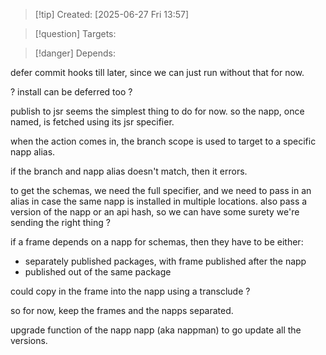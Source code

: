 
>[!tip] Created: [2025-06-27 Fri 13:57]

>[!question] Targets: 

>[!danger] Depends: 

defer commit hooks till later, since we can just run without that for now.

? install can be deferred too ?

publish to jsr seems the simplest thing to do for now.  so the napp, once named, is fetched using its jsr specifier.

when the action comes in, the branch scope is used to target to a specific napp alias.

if the branch and napp alias doesn't match, then it errors.

to get the schemas, we need the full specifier, and we need to pass in an alias in case the same napp is installed in multiple locations.  also pass a version of the napp or an api hash, so we can have some surety we're sending the right thing ?

if a frame depends on a napp for schemas, then they have to be either:
- separately published packages, with frame published after the napp
- published out of the same package

could copy in the frame into the napp using a transclude ?

so for now, keep the frames and the napps separated.

upgrade function of the napp napp (aka nappman) to go update all the versions.